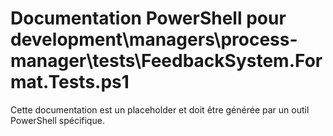 # Documentation PowerShell pour development\managers\process-manager\tests\FeedbackSystem.Format.Tests.ps1

Cette documentation est un placeholder et doit être générée par un outil PowerShell spécifique.

